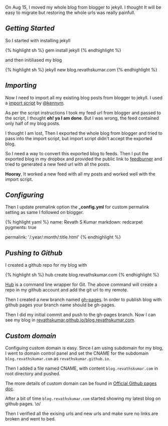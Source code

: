 <!--


---
 Blogger to Jekyll + Github pages
date: 2013-08-20 12:29:00 IST
updated: 2013-08-20 12:29:00 IST
comments: false
categories: blogger jekyll
---

-->
<!DOCTYPE html>
<html>

<head>
  <title>basic-git-workflow</title>
  <meta charset="utf-8">
  <meta name="viewport" content="width=device-width, initial-scale=1.0">

  <link rel="stylesheet" href="./css/bootstrap.css">
  <link rel="stylesheet" href="./css/bootstrap.grid.css">
  <link rel="stylesheet" href="./css/bootstrap.min.css">
  <link rel="stylesheet" href="./css/bootstrap-reboot.min.css">
  <link rel="stylesheet" href="./css/bootstrap.css.map">
  <link rel="stylesheet" href="./css/blog-home.css">
  <link rel="stylesheet" href="./css/prism.css">
  <script async defer src="./css/prism.js"></script>
</head>

<body>

On Aug 15, I moved my whole blog from blogger to jekyll. I thought It will be easy to migrate but restoring the whole urls was really painfull.

## _Getting Started_

So I started with installing jekyll

{% highlight sh %}
gem install jekyll
{% endhighlight %}

and then initiliased my blog

{% highlight sh %}
jekyll new blog.revathskumar.com
{% endhighlight %}

## _Importing_

Now I need to import all my existing blog posts from blogger to jekyll.
I used a [import script](https://gist.github.com/kennym/1115810) by [@kennym](https://github.com/kennym).

As per the script instructions I took my feed url from blogger and passed to the script, I thought **oh! ya I am done**. But I was wrong, the feed contained only
half of my blog posts.

I thought I am lost, Then I exported the whole blog from blogger and tried to pass into the import script, but import script didn't accept the exported blog.

So I need a way to convert this exported blog to feeds. Then I put the exported blog in my dropbox and provided the public link to [feedburner](http://feedburner.google.com) and tried to generated a new feed url with all the posts.

**Hooray**, It worked a new feed with all my posts and worked well with the import script.

## _Configuring_

Then I update premalink option the **\_config.yml** for custom permalink setting as same I followed on blogger.

{% highlight yaml %}
name: Revath S Kumar
markdown: redcarpet
pygments: true

permalink: '/:year/:month/:title.html'
{% endhighlight %}

## _Pushing to Github_

I created a github repo for my blog with

{% highlight sh %}
hub create blog.revathskumar.com
{% endhighlight %}

[Hub](http://hub.github.com/) is a command line wrapper for Git. The above command will create a repo in my github account and add the git url to my remote.

Then I created a new branch named [gh-pages](http://pages.github.com/). In order to publish blog with github pages your branch name should be gh-pages.

Then I did my initial commit and push to the gh-pages branch.
Now I can see my blog in [revathskumar.github.io/blog.revathskumar.com](http://revathskumar.github.io/blog.revathskumar.com).

## _Custom domain_

Configuing custom domain is easy. Since I am using subdomain for my blog, I went to domain control panel and set the CNAME for the subdomain `blog.revathskumar.com` as `revathskumar.github.io`.

Then I added a file named CNAME, with content `blog.revathskumar.com` in root directory and pushed.

The more details of custom domain can be found in [Official Github pages doc](https://help.github.com/articles/setting-up-a-custom-domain-with-pages).

After a bit of time `blog.revathskumar.com` started showing my latest blog on github pages. \o/

Then I verified all the exising urls and new urls and make sure no links are broken and went to bed.
